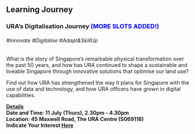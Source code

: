 <!-- ---
title: 'Learning Festival 1-19 July 2019'
permalink: /events/learning-journeys/event-details/lj_uradigitaljourney/
breadcrumb: 'Learning Festival'

--- -->


## Learning Journey 
### URA’s Digitalisation Journey <font color="blue"> (MORE SLOTS ADDED!)</font>

###### _#Innovate #Digitalise #Adapt&SkillUp_

What is the story of Singapore’s remarkable physical transformation over the past 50 years, and how has URA continued to shape a sustainable and liveable Singapore through innovative solutions that optimise our land use?

Find out how URA has strengthened the way it plans for Singapore with the use of data and technology, and how URA officers have grown in digital capabilities.

<b><u>Details</u><br>
**Date and Time: 11 July (Thurs), 2.30pm - 4.30pm** <br>
**Location: 45 Maxwell Road, The URA Centre (S069118)** <br>
**Indicate Your Interest [Here](https://www.eventbrite.sg/e/uras-digitalisation-journey-tickets-61992700837)** 

